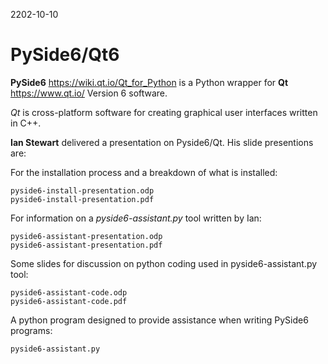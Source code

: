 2202-10-10

# PySide6/Qt6

**PySide6**  https://wiki.qt.io/Qt_for_Python is a Python wrapper for **Qt** https://www.qt.io/ Version 6 software. 

*Qt* is cross-platform software for creating graphical user interfaces written in C++.

**Ian Stewart** delivered a presentation on Pyside6/Qt. His slide presentions are:

For the installation process and a breakdown of what is installed:
```
pyside6-install-presentation.odp
pyside6-install-presentation.pdf
```

For information on a *pyside6-assistant.py* tool written by Ian:
```
pyside6-assistant-presentation.odp
pyside6-assistant-presentation.pdf
```

Some slides for discussion on python coding used in pyside6-assistant.py tool:
```
pyside6-assistant-code.odp
pyside6-assistant-code.pdf
```

A python program designed to provide assistance when writing PySide6 programs:
```
pyside6-assistant.py
```
